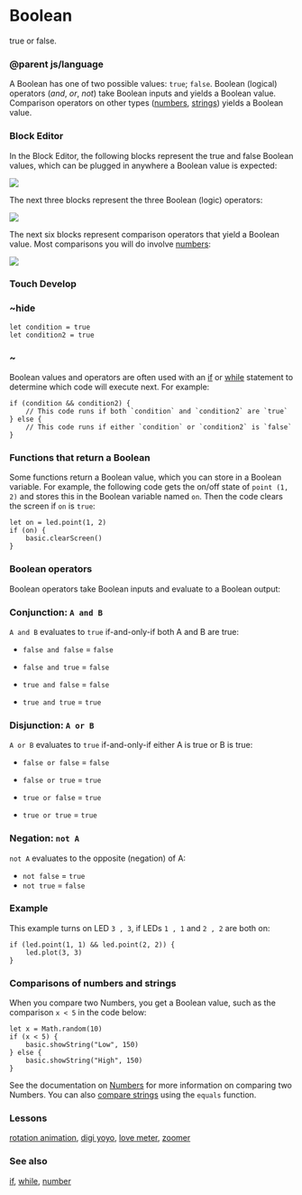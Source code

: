# Boolean

true or false.

### @parent js/language

A Boolean has one of two possible values: `true`; `false`.  Boolean (logical) operators (*and*, *or*, *not*) take Boolean inputs and yields a Boolean value. Comparison operators on other types ([numbers](/microbit/reference/types/number), [strings](/microbit/reference/types/string)) yields a Boolean value.

### Block Editor

In the Block Editor, the following blocks represent the true and false Boolean values, which can be plugged in anywhere a Boolean value is expected:

![](/static/mb/boolean-0.png)

The next three blocks represent the three Boolean (logic) operators:

![](/static/mb/boolean-1.png)

The next six blocks represent comparison operators that yield a Boolean value. Most comparisons you will do involve [numbers](/microbit/reference/types/number):

![](/static/mb/boolean-2.png)

### Touch Develop

### ~hide

```
let condition = true
let condition2 = true
```

### ~

Boolean values and operators are often used with an [if](/microbit/reference/logic/if) or [while](/microbit/js/while) statement to determine which code will execute next. For example:

```
if (condition && condition2) {
    // This code runs if both `condition` and `condition2` are `true`
} else {
    // This code runs if either `condition` or `condition2` is `false`
}
```

### Functions that return a Boolean

Some functions return a Boolean value, which you can store in a Boolean variable. For example, the following code gets the on/off state of `point (1, 2)` and stores this in the Boolean variable named `on`. Then the code clears the screen if `on` is `true`:

```
let on = led.point(1, 2)
if (on) {
    basic.clearScreen()
}
```

### Boolean operators

Boolean operators take Boolean inputs and evaluate to a Boolean output:

### Conjunction: `A and B`

`A and B` evaluates to `true` if-and-only-if both A and B are true:

- `false and false` = `false`

- `false and true` = `false`

- `true and false` = `false`

- `true and true` = `true`

### Disjunction: `A or B`

`A or B` evaluates to `true` if-and-only-if either A is true or B is true:

- `false or false` = `false`

- `false or true` = `true`

- `true or false` = `true`

- `true or true` = `true`

### Negation: `not A`

`not A` evaluates to the opposite (negation) of A:

* `not false` = `true`
* `not true` = `false`

### Example

This example turns on LED `3 , 3`, if LEDs `1 , 1` and `2 , 2` are both on:

```
if (led.point(1, 1) && led.point(2, 2)) {
    led.plot(3, 3)
}
```

### Comparisons of numbers and strings

When you compare two Numbers, you get a Boolean value, such as the comparison `x < 5` in the code below:

```
let x = Math.random(10)
if (x < 5) {
    basic.showString("Low", 150)
} else {
    basic.showString("High", 150)
}
```

See the documentation on [Numbers](/microbit/reference/types/number) for more information on comparing two Numbers. You can also [compare strings](/microbit/reference/types/string-functions) using the `equals` function.

### Lessons

[rotation animation](/microbit/lessons/rotation-animation), [digi yoyo](/microbit/lessons/digi-yoyo), [love meter](/microbit/lessons/love-meter), [zoomer](/microbit/lessons/zoomer)

### See also

[if](/microbit/reference/logic/if), [while](/microbit/js/while), [number](/microbit/reference/types/number)

